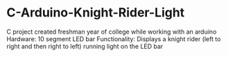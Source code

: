 # C-Arduino-Knight-Rider-Light
C project created freshman year of college while working with an arduino 
Hardware: 10 segment LED bar 
Functionality: Displays a knight rider (left to right and then right to left) running light on the LED bar
